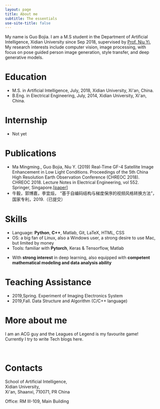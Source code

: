 ```yaml
---
layout: page
title: About me
subtitle: The essentials
use-site-title: false
---
```


My name is Guo Bojia. I am a M.S student in the Department of Artificial Intelligence, Xidian University since Sep 2018, supervised by [<u>Prof. Niu Yi</u>](https://web.xidian.edu.cn/niuyi/index.html), My research interests include computer vision, image processing, with focus on pose guided person image generation, style transfer, and deep generative models.

<!-- Pose Guided Person Image Generation
Style Transfer -->

Education
=========

- M.S. in Artificial Intelligence, July, 2018, Xidian University, Xi'an, China.
- B.Eng. in Electrical Engineering, July, 2014, Xidian University, Xi'an, China.


Internship
=========
- Not yet


Publications
=========
- Ma Mingming., Guo Bojia, Niu Y. (2019) Real-Time GF-4 Satellite Image Enhancement in Low Light Conditions. Proceedings of the 5th China High Resolution Earth Observation Conference (CHREOC 2018). CHREOC 2018. Lecture Notes in Electrical Engineering, vol 552. Springer, Singapore.[[<u>paper</u>]](https://link.springer.com/chapter/10.1007/978-981-13-6553-9_15)
- 牛毅，郭博嘉，李宜烜， “基于自编码结构与梯度保序的视频风格转换方法”，国家专利，2019.（已提交）


Skills
=========

- Language: **Python**, **C++**, Matlab, Git, LaTeX, HTML, CSS
- OS: a big fan of Linux, also a Windows user, a strong desire to use Mac, but limited by money
- Tools: familiar with **Pytorch**, Keras & Tensorflow, Matlab
<!-- have experience with Tensorflow,Keras -->
- With **strong interest** in deep learning, also equipped with **competent mathematical modeling and data analysis ability**


Teaching Assistance
=========

- 2019,Spring. Experiment of Imaging Electronics System
- 2019,Fall. Data Structure and Algorithm (C/C++ language)


More about me
=========

I am an ACG guy and the Leagues of Legend is my favourite game! Currently I try to write Tech blogs here.

<!-- Employment
==========

- 2017/11 -- now, Associate Professor, School of Artificial Intelligence, Xidian University, Xi'an, PR China.
- 2008/07 -- 2017/10, Associate Professor, School of Electronic Engineering, Xidian University, Xi'an, PR China.
- 2013/12 -- 2015/12, Research Fellow, Moscow Institute of Physics and Technology, Moscow, Russia.
- 2007/03-2008/06, Lecturer, School of Electronic Engineering, Xidian University, Xi'an, PR China.

Projects
========

- 2016/01 -- 2019/12, Visual Saliency Analysis for Binocular and Motion Images under the Framework of Solving Inverse Problem, funded by National Natural Science Foundation of China.
- 2009/01 -- 2011/12, Tracking and Motion Analysis of Articulated Objects based on Manifold Learning, funded by National Natural Science Foundation of China.

Research Interests
==================

- Human visual system
  - Mechanism and computational modeling (e.g., saliency estimation)
  - Geometry perception
  - Bio-inspired visual recognition
- Machine Learning and Data Science
  - Deep Learning
  - Evolutionary Automatic Maching Learning
  - Reinforcement Learning
  - Power Prediction for New Energy
  - Knowledge Discovery
- Image and video understanding
  - Image representation (e.g. sparse coding, autoencoder, bag-of-words)
  - Motion estimation, analysis, and applications
  - Articulated objects tracking
  - Screen Contents Understanding
  - Visual Surveillance
- Optimization and applications -->
<br>

Contacts
========
<!-- PO Box 134\# <br> 邮政信箱 post office -->
School of Artificial Intelligence,<br>
Xidian University,<br>
Xi'an, Shaanxi, 710071, PR China
<!-- People's Republic Of China == PR China（如果不加这段英文，则不能寄到中国，如果是只写China，会被误寄到台湾）-->

Office: RM III-109, Main Building
<!-- Room == RM -->
